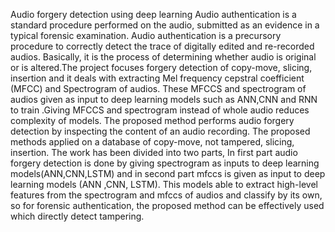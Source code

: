 Audio forgery detection using deep learning
Audio authentication is a standard procedure performed on the audio, submitted as an evidence in a typical forensic examination. Audio authentication is a precursory procedure to correctly detect the trace of digitally edited and re-recorded audios. Basically, it is the process of determining whether audio is original or is altered.The project focuses forgery detection of copy-move, slicing, insertion and it deals with extracting Mel frequency cepstral coefficient (MFCC) and Spectrogram of audios. These MFCCS and spectrogram of audios given as input to deep learning models such as ANN,CNN and RNN to train .Giving MFCCS and spectrogram instead of whole audio reduces complexity  of models.
The proposed method performs audio forgery detection by inspecting the content of an audio recording. The proposed methods applied on a database of copy-move, not tampered, slicing, insertion. The work has been divided into two parts, In first part audio forgery detection is done by giving spectrogram as inputs to deep learning models(ANN,CNN,LSTM) and in second part mfccs is given as input to deep learning models (ANN ,CNN, LSTM). This models able to extract high-level features from the spectrogram and mfccs of audios and classify by its own, so for forensic authentication, the proposed method can be effectively used which directly detect tampering.
